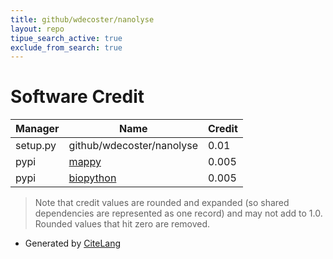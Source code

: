 ```yaml
---
title: github/wdecoster/nanolyse
layout: repo
tipue_search_active: true
exclude_from_search: true
---
```

# Software Credit

|Manager|Name|Credit|
|-------|----|------|
|setup.py|github/wdecoster/nanolyse|0.01|
|pypi|[mappy](https://github.com/lh3/minimap2)|0.005|
|pypi|[biopython](https://biopython.org/)|0.005|


> Note that credit values are rounded and expanded (so shared dependencies are represented as one record) and may not add to 1.0. Rounded values that hit zero are removed.


- Generated by [CiteLang](https://github.com/vsoch/citelang)
